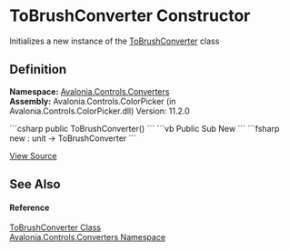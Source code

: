 # ToBrushConverter Constructor


Initializes a new instance of the <a href="T_Avalonia_Controls_Converters_ToBrushConverter">ToBrushConverter</a> class



## Definition
**Namespace:** <a href="N_Avalonia_Controls_Converters">Avalonia.Controls.Converters</a>  
**Assembly:** Avalonia.Controls.ColorPicker (in Avalonia.Controls.ColorPicker.dll) Version: 11.2.0

<Tabs groupId="api-code-preview">
<TabItem value="csharp" label="C#">
```csharp
public ToBrushConverter()
```
</TabItem>
<TabItem value="vb" label="VB">
```vb
Public Sub New
```
</TabItem>
<TabItem value="fsharp" label="F#">
```fsharp
new : unit -> ToBrushConverter
```
</TabItem>
</Tabs>



<a href="https://github.com/AvaloniaUI/Avalonia/tree/master/src/Avalonia.Controls.ColorPicker/Converters/ToBrushConverter.cs" title="View the source code">View Source</a>



## See Also


#### Reference
<a href="T_Avalonia_Controls_Converters_ToBrushConverter">ToBrushConverter Class</a>  
<a href="N_Avalonia_Controls_Converters">Avalonia.Controls.Converters Namespace</a>  
